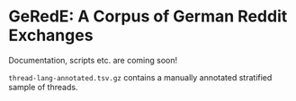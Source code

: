 # GeRedE: A Corpus of German Reddit Exchanges
Documentation, scripts etc. are coming soon!

`thread-lang-annotated.tsv.gz` contains a manually annotated stratified sample of threads.
